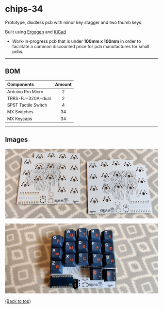 # chips-34

Prototype, diodless pcb with minor key stagger and two thumb keys.

Built using [Ergogen](https://github.com/ergogen/ergogen) and [KiCad](https://www.kicad.org/)

- Work-in-progress pcb that is under **100mm x 100mm** in order to facilitate a common discounted price for pcb manufactures for small pcbs.

---

## BOM

| Components                                              | Amount |
| :------------------------------------------------------ | :----: |
| Arduino Pro Micro                                       | 2      |
| TRRS-PJ-320A-dual                                       | 2      |
| SPST Tactile Switch                                     | 4      |
| MX Switches                                             | 34     |
| MX Keycaps                                              | 34     |

---

## Images

<img
    src = 'image/img_pcbs.jpg'
    alt = 'Split prototype pcbs without components'
    align = centre
/>

<img
    src = 'image/img_built_prototype.jpg'
    alt = 'Left side prototype pcb with soldered components'
    align = centre
/>

[(Back to top)](#chips-34)